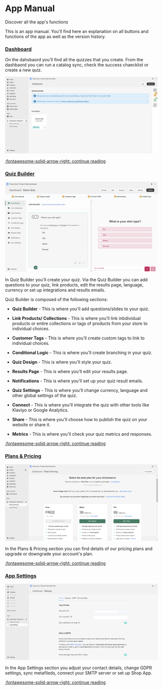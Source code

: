 # App Manual

Discover all the app's functions

This is an app manual. You'll find here an explanation on all buttons and functions of the app as well as the version history.

### [Dashboard](dashboard.md)

On the dahsbaord you'll find all the quizzes that you create. From the dashbaord you can run a catalog sync, check the success chaecklist or create a new quiz.

![dashboard](/images/manual_dashboard.png)

[:fontawesome-solid-arrow-right: continue reading](dashboard.md)

### [Quiz Builder](quiz-builder.md)

![quiz builder quiz builder section](/images/manual_quizbuilder_quizbuilder.png)

In Quiz Builder you'll create your quiz. Via the Quiz Builder you can add questions to your quiz, link products, edit the results page, language, currency or set up integrations and results emails.

Quiz Builder is composed of the following sections:

- **Quiz Builder** - This is where you'll add questions/slides to your quiz.

- **Link Products/ Collections** - This is where you'll link inbdividual products or entire collections or tags of products from your store to individual choices.

- **Customer Tags** - This is where you'll create custom tags to link to individual choices.

- **Conditional Logic** - This is where you'll create branching in your quiz.

- **Quiz Design** - This is where you'll style your quiz.

- **Results Page** - This is where you'll edit your results page.

- **Notifications** - This is where you'll set up your quiz result emails.

- **Quiz Settings** - This is where you'll change currency, language and other global settings of the quiz.

- **Connect** - This is where you'll integrate the quiz with other tools like Klaviyo or Google Analytics.

- **Share** - This is where you'll choose how to publish the quiz on your website or share it.

- **Metrics** - This is where you'll check your quiz metrics and responses.

[:fontawesome-solid-arrow-right: continue reading](quiz-builder.md)

### [Plans & Pricing](plans-pricing.md)

![plans & pricing page](/images/manual_plans_pricing.png)

In the Plans & Pricing section you can find details of our pricing plans and upgrade or downgrade your account's plan.

[:fontawesome-solid-arrow-right: continue reading](plans-pricing.md)

### [App Settings](app-settings.md)

![app settings general](/images/manual_appsettings_general.png)

In the App Settings section you adjust your contact details, change GDPR settings, sync metafileds, connect your SMTP server or set up Shop App.

[:fontawesome-solid-arrow-right: continue reading](app-settings.md)

